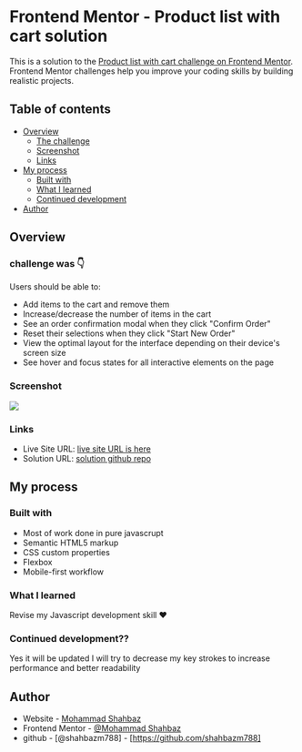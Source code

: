 # Frontend Mentor - Product list with cart solution

This is a solution to the [Product list with cart challenge on Frontend Mentor](https://www.frontendmentor.io/challenges/product-list-with-cart-5MmqLVAp_d). Frontend Mentor challenges help you improve your coding skills by building realistic projects. 

## Table of contents

- [Overview](#overview)
  - [The challenge](#the-challenge)
  - [Screenshot](#screenshot)
  - [Links](#links)
- [My process](#my-process)
  - [Built with](#built-with)
  - [What I learned](#what-i-learned)
  - [Continued development](#continued-development)
- [Author](#author)



## Overview

###  challenge was 👇

Users should be able to:

- Add items to the cart and remove them
- Increase/decrease the number of items in the cart
- See an order confirmation modal when they click "Confirm Order"
- Reset their selections when they click "Start New Order"
- View the optimal layout for the interface depending on their device's screen size
- See hover and focus states for all interactive elements on the page

### Screenshot

![](./screenshot.jpg)


### Links
- Live Site URL: [live site URL  is here](https://product-list-frontendmentor-challange.netlify.app/)
- Solution URL: [solution github repo](https://github.com/shahbazm788/frontend-mentor-challenge-Product-list-with-cart)

## My process

### Built with 
- Most of work done in pure javascrupt
- Semantic HTML5 markup
- CSS custom properties
- Flexbox
- Mobile-first workflow




### What I learned
Revise my Javascript development skill ❤️


### Continued development?? 
Yes it will be updated I will try to decrease my key strokes to increase performance and better readability 

## Author

- Website - [Mohammad Shahbaz](shahbaz-portfolio-eta.vercel.app)
- Frontend Mentor - [@Mohammad Shahbaz](https://www.frontendmentor.io/profile/shahbazm788)
- github - [@shahbazm788] - [https://github.com/shahbazm788]


